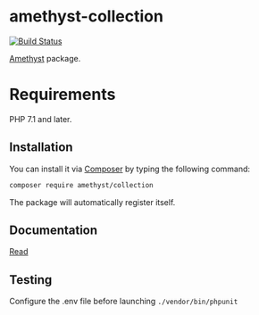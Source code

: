 # amethyst-collection

[![Build Status](https://travis-ci.org/amethyst-php/collection.svg?branch=master)](https://travis-ci.org/amethyst-php/collection)

[Amethyst](https://github.com/amethyst-php/amethyst) package.

# Requirements

PHP 7.1 and later.

## Installation

You can install it via [Composer](https://getcomposer.org/) by typing the following command:

```bash
composer require amethyst/collection
```

The package will automatically register itself.

## Documentation

[Read](docs/index.md)

## Testing

Configure the .env file before launching `./vendor/bin/phpunit`
